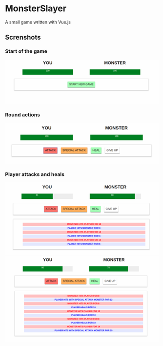 # MonsterSlayer
A small game written with Vue.js
## Screnshots
### Start of the game
![Image](https://github.com/Cerebrume/MonsterSlayer/blob/master/screenshots/%D0%A1%D0%BD%D0%B8%D0%BC%D0%BE%D0%BA%20%D1%8D%D0%BA%D1%80%D0%B0%D0%BD%D0%B0%20%D0%BE%D1%82%202018-08-13%2016-47-06.png)
### Round actions
![Image](https://github.com/Cerebrume/MonsterSlayer/blob/master/screenshots/%D0%A1%D0%BD%D0%B8%D0%BC%D0%BE%D0%BA%20%D1%8D%D0%BA%D1%80%D0%B0%D0%BD%D0%B0%20%D0%BE%D1%82%202018-08-13%2016-47-53.png)
### Player attacks and heals
![Image](https://github.com/Cerebrume/MonsterSlayer/blob/master/screenshots/%D0%A1%D0%BD%D0%B8%D0%BC%D0%BE%D0%BA%20%D1%8D%D0%BA%D1%80%D0%B0%D0%BD%D0%B0%20%D0%BE%D1%82%202018-08-13%2016-48-43.png)
![Image](https://github.com/Cerebrume/MonsterSlayer/blob/master/screenshots/%D0%A1%D0%BD%D0%B8%D0%BC%D0%BE%D0%BA%20%D1%8D%D0%BA%D1%80%D0%B0%D0%BD%D0%B0%20%D0%BE%D1%82%202018-08-13%2016-49-02.png)

